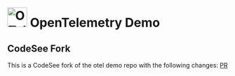 <!-- markdownlint-disable-next-line -->
# <img src="https://opentelemetry.io/img/logos/opentelemetry-logo-nav.png" alt="OTel logo" width="45"> OpenTelemetry Demo

## CodeSee Fork

This is a CodeSee fork of the otel demo repo with the following changes: [PR](https://github.com/open-telemetry/opentelemetry-demo/compare/main...Codesee-io:opentelemetry-demo:codesee?expand=1)
